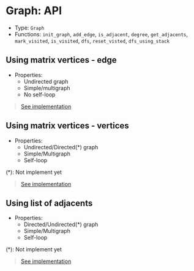 # Graph: API
- Type: `Graph`
- Functions: `init_graph`, `add_edge`, `is_adjacent`, `degree`,
`get_adjacents`, `mark_visited`, `is_visited`, `dfs`, `reset_visted`, `dfs_using_stack`

## Using matrix vertices - edge
- Properties:
    - Undirected graph
    - Simple/multigraph
    - No self-loop

> [See implementation](./lib/vertices_edges_graph.c)

## Using matrix vertices - vertices
- Properties:
    - Undirected/Directed(*) graph
    - Simple/Multigraph
    - Self-loop

(*): Not implement yet

> [See implementation](./lib/vertices_vertices_graph.c)

## Using list of adjacents
- Properties:
    - Directed/Undirected(*) graph
    - Simple/Multigraph
    - Self-loop

(*): Not implement yet

> [See implementation](./lib/list_adjacent_graph.c)
